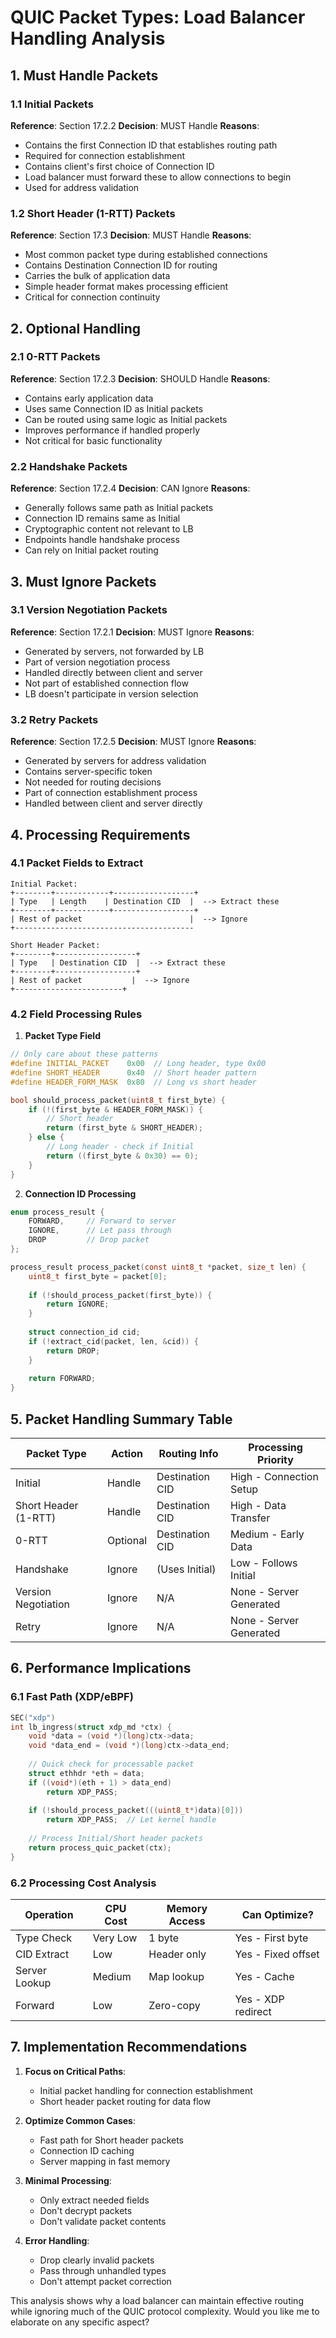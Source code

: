 # QUIC Packet Types: Load Balancer Handling Analysis

## 1. Must Handle Packets

### 1.1 Initial Packets
**Reference**: Section 17.2.2
**Decision**: MUST Handle
**Reasons**:
- Contains the first Connection ID that establishes routing path
- Required for connection establishment
- Contains client's first choice of Connection ID
- Load balancer must forward these to allow connections to begin
- Used for address validation

### 1.2 Short Header (1-RTT) Packets
**Reference**: Section 17.3
**Decision**: MUST Handle
**Reasons**:
- Most common packet type during established connections
- Contains Destination Connection ID for routing
- Carries the bulk of application data
- Simple header format makes processing efficient
- Critical for connection continuity

## 2. Optional Handling

### 2.1 0-RTT Packets
**Reference**: Section 17.2.3
**Decision**: SHOULD Handle
**Reasons**:
- Contains early application data
- Uses same Connection ID as Initial packets
- Can be routed using same logic as Initial packets
- Improves performance if handled properly
- Not critical for basic functionality

### 2.2 Handshake Packets
**Reference**: Section 17.2.4
**Decision**: CAN Ignore
**Reasons**:
- Generally follows same path as Initial packets
- Connection ID remains same as Initial
- Cryptographic content not relevant to LB
- Endpoints handle handshake process
- Can rely on Initial packet routing

## 3. Must Ignore Packets

### 3.1 Version Negotiation Packets
**Reference**: Section 17.2.1
**Decision**: MUST Ignore
**Reasons**:
- Generated by servers, not forwarded by LB
- Part of version negotiation process
- Handled directly between client and server
- Not part of established connection flow
- LB doesn't participate in version selection

### 3.2 Retry Packets
**Reference**: Section 17.2.5
**Decision**: MUST Ignore
**Reasons**:
- Generated by servers for address validation
- Contains server-specific token
- Not needed for routing decisions
- Part of connection establishment process
- Handled between client and server directly

## 4. Processing Requirements

### 4.1 Packet Fields to Extract
```
Initial Packet:
+--------+------------+------------------+
| Type   | Length    | Destination CID  |  --> Extract these
+--------+------------+------------------+
| Rest of packet                        |  --> Ignore
+----------------------------------------

Short Header Packet:
+--------+------------------+
| Type   | Destination CID  |  --> Extract these
+--------+------------------+
| Rest of packet           |  --> Ignore
+------------------------+
```

### 4.2 Field Processing Rules

1. **Packet Type Field**
```c
// Only care about these patterns
#define INITIAL_PACKET    0x00  // Long header, type 0x00
#define SHORT_HEADER      0x40  // Short header pattern
#define HEADER_FORM_MASK  0x80  // Long vs short header

bool should_process_packet(uint8_t first_byte) {
    if (!(first_byte & HEADER_FORM_MASK)) {
        // Short header
        return (first_byte & SHORT_HEADER);
    } else {
        // Long header - check if Initial
        return ((first_byte & 0x30) == 0);
    }
}
```

2. **Connection ID Processing**
```c
enum process_result {
    FORWARD,     // Forward to server
    IGNORE,      // Let pass through
    DROP         // Drop packet
};

process_result process_packet(const uint8_t *packet, size_t len) {
    uint8_t first_byte = packet[0];
    
    if (!should_process_packet(first_byte)) {
        return IGNORE;
    }
    
    struct connection_id cid;
    if (!extract_cid(packet, len, &cid)) {
        return DROP;
    }
    
    return FORWARD;
}
```

## 5. Packet Handling Summary Table

| Packet Type | Action | Routing Info | Processing Priority |
|-------------|--------|--------------|-------------------|
| Initial | Handle | Destination CID | High - Connection Setup |
| Short Header (1-RTT) | Handle | Destination CID | High - Data Transfer |
| 0-RTT | Optional | Destination CID | Medium - Early Data |
| Handshake | Ignore | (Uses Initial) | Low - Follows Initial |
| Version Negotiation | Ignore | N/A | None - Server Generated |
| Retry | Ignore | N/A | None - Server Generated |

## 6. Performance Implications

### 6.1 Fast Path (XDP/eBPF)
```c
SEC("xdp")
int lb_ingress(struct xdp_md *ctx) {
    void *data = (void *)(long)ctx->data;
    void *data_end = (void *)(long)ctx->data_end;
    
    // Quick check for processable packet
    struct ethhdr *eth = data;
    if ((void*)(eth + 1) > data_end)
        return XDP_PASS;
        
    if (!should_process_packet(((uint8_t*)data)[0]))
        return XDP_PASS;  // Let kernel handle
        
    // Process Initial/Short header packets
    return process_quic_packet(ctx);
}
```

### 6.2 Processing Cost Analysis

| Operation | CPU Cost | Memory Access | Can Optimize? |
|-----------|----------|---------------|---------------|
| Type Check | Very Low | 1 byte | Yes - First byte |
| CID Extract | Low | Header only | Yes - Fixed offset |
| Server Lookup | Medium | Map lookup | Yes - Cache |
| Forward | Low | Zero-copy | Yes - XDP redirect |

## 7. Implementation Recommendations

1. **Focus on Critical Paths**:
   - Initial packet handling for connection establishment
   - Short header packet routing for data flow

2. **Optimize Common Cases**:
   - Fast path for Short header packets
   - Connection ID caching
   - Server mapping in fast memory

3. **Minimal Processing**:
   - Only extract needed fields
   - Don't decrypt packets
   - Don't validate packet contents

4. **Error Handling**:
   - Drop clearly invalid packets
   - Pass through unhandled types
   - Don't attempt packet correction

This analysis shows why a load balancer can maintain effective routing while ignoring much of the QUIC protocol complexity. Would you like me to elaborate on any specific aspect?